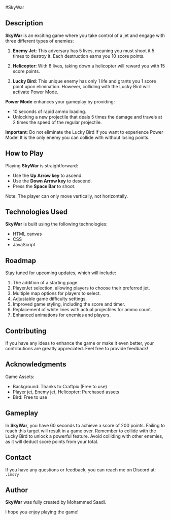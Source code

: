 
#SkyWar

## Description

**SkyWar** is an exciting game where you take control of a jet and engage with three different types of enemies:

1. **Enemy Jet**: This adversary has 5 lives, meaning you must shoot it 5 times to destroy it. Each destruction earns you 10 score points.

2. **Helicopter**: With 8 lives, taking down a helicopter will reward you with 15 score points.

3. **Lucky Bird**: This unique enemy has only 1 life and grants you 1 score point upon elimination. However, colliding with the Lucky Bird will activate Power Mode.

**Power Mode** enhances your gameplay by providing:

- 10 seconds of rapid ammo loading.
- Unlocking a new projectile that deals 5 times the damage and travels at 2 times the speed of the regular projectile. 

**Important**: Do not eliminate the Lucky Bird if you want to experience Power Mode! It is the only enemy you can collide with without losing points.

## How to Play

Playing **SkyWar** is straightforward:

- Use the **Up Arrow key** to ascend.
- Use the **Down Arrow key** to descend.
- Press the **Space Bar** to shoot.

Note: The player can only move vertically, not horizontally.

## Technologies Used

**SkyWar** is built using the following technologies:

- HTML canvas
- CSS
- JavaScript

## Roadmap

Stay tuned for upcoming updates, which will include:

1. The addition of a starting page.
2. PlayerJet selection, allowing players to choose their preferred jet.
3. Multiple map options for players to select.
4. Adjustable game difficulty settings.
5. Improved game styling, including the score and timer.
6. Replacement of white lines with actual projectiles for ammo count.
7. Enhanced animations for enemies and players.

## Contributing

If you have any ideas to enhance the game or make it even better, your contributions are greatly appreciated. Feel free to provide feedback!

## Acknowledgments

Game Assets:

- Background: Thanks to Craftpix (Free to use)
- Player jet, Enemy jet, Helicopter: Purchased assets
- Bird: Free to use

## Gameplay

In **SkyWar**, you have 60 seconds to achieve a score of 200 points. Failing to reach this target will result in a game over. Remember to collide with the Lucky Bird to unlock a powerful feature. Avoid colliding with other enemies, as it will deduct score points from your total.

## Contact

If you have any questions or feedback, you can reach me on Discord at: `.imo7y`

## Author

**SkyWar** was fully created by Mohammed Saadi.

I hope you enjoy playing the game!



